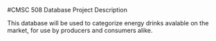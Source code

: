 #CMSC 508 Database Project Description

This database will be used to categorize energy drinks avalable on the market, for use by producers and consumers alike.
